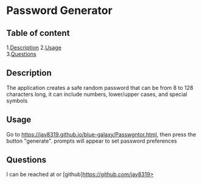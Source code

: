 
# Password Generator  
      
## Table of content  

1.[Description](#description)
2.[Usage](#usage)  
3.[Questions](#questions)  

## Description  

The application creates a safe random password that can be from 8 to 128 characters long, it can include numbers, lower/upper cases, and special symbols  

## Usage  

Go to https://jav8319.github.io/blue-galaxy/Passwgntor.html,  then press the button "generate". prompts will appear to set password preferences  

## Questions  

I can be reached at <none> or  [github]https://github.com/jav8319>


